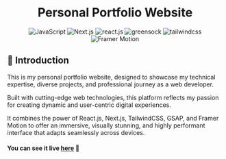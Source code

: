 <h1 align="center">Personal Portfolio Website</h1>

<div align="center">
  <div>
    <img src="https://img.shields.io/badge/-JavaScript-black?style=for-the-badge&logoColor=white&logo=javascript&color=F7DF1E" alt="JavaScript" />
    <img src="https://img.shields.io/badge/-Next.js-black?style=for-the-badge&logo=nextdotjs&logoColor=white&color=000000" alt="Next.js" />
    <img src="https://img.shields.io/badge/-React_JS-black?style=for-the-badge&logoColor=white&logo=react&color=61DAFB" alt="react.js" />
    <img src="https://img.shields.io/badge/-GSAP-black?style=for-the-badge&logoColor=white&logo=greensock&color=88CE02" alt="greensock" />
    <img src="https://img.shields.io/badge/-Tailwind_CSS-black?style=for-the-badge&logoColor=white&logo=tailwindcss&color=06B6D4" alt="tailwindcss" />
    <img src="https://img.shields.io/badge/-Framer_Motion-black?style=for-the-badge&logo=framer&logoColor=white&color=0088CC" alt="Framer Motion" />
  </div>
</div>

## <a name="introduction">🤖 Introduction</a>
  This is my personal portfolio website, designed to showcase my technical expertise, diverse projects, and professional journey as a web developer. 
  
  Built with cutting-edge web technologies, this platform reflects my passion for creating dynamic and user-centric digital experiences. 
  
  It combines the power of React.js, Next.js, TailwindCSS, GSAP, and Framer Motion to offer an immersive, visually stunning, and highly performant interface that adapts seamlessly across devices.

#### You can see it live [here](https://sguzmanr-portfolio.vercel.app/) 🚨
